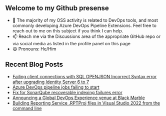 ## Welcome to my Github presense

- 💬 The majority of my OSS activity is related to DevOps tools, and most commonly developing Azure DevOps Pipeline Extensions. Feel free to reach out to me on this subject if you think I can help.
- 📫 Reach me via the Discussions area of the appropriate GitHub repo or via social media as listed in the profile panel on this page
- 😄 Pronouns: He/Him

## Recent Blog Posts
<!-- BLOG-POST-LIST:START -->
- [Failing client connections with SQL OPENJSON Incorrect Syntax error after upgrading Identity Server 6 to 7](https://blog.richardfennell.net/posts/failing-client-connections-after-upgrading-identity-server-6-to-7/)
- [Azure DevOps pipeline jobs failing to start](https://blog.richardfennell.net/posts/azure-devops-pipeline-jobs-failing-to-start/)
- [Fix for SonarQube recoverable indexing failures error](https://blog.richardfennell.net/posts/fix-for-sonarqube-recoverable-indexing-failures/)
- [Announcing a Global DevOps Experience venue at Black Marble](https://blog.richardfennell.net/posts/announcing-global-devops-experience-at-blackmarble/)
- [Building Reporting Service .RPTProj files in Visual Studio 2022 from the command line](https://blog.richardfennell.net/posts/building-reporting-service-rptproj-files-on-vs2022/)
<!-- BLOG-POST-LIST:END -->


<!--
**rfennell/rfennell** is a ✨ _special_ ✨ repository because its `README.md` (this file) appears on your GitHub profile.

Here are some ideas to get you started:

- 🔭 I’m currently working on ...
- 🌱 I’m currently learning ...
- 👯 I’m looking to collaborate on ...
- 🤔 I’m looking for help with ...
- 💬 Ask me about ...
- 📫 How to reach me: ...
- 😄 Pronouns: ...
- ⚡ Fun fact: ...
-->

